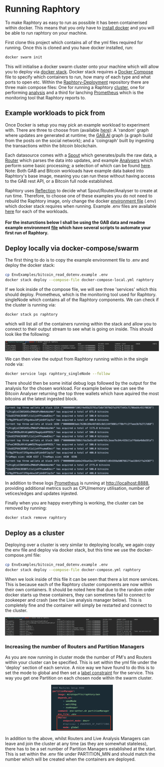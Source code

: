 # Running Raphtory
To make Raphtory as easy to run as possible it has been containerised within docker. This means that you only have to [install docker](https://docs.docker.com/engine/installation/) and you will be able to run raphtory on your machine. 

First clone this project which contains all of the yml files required for running. Once this is cloned and you have docker installed, run: 

```bash
docker swarm init  
``` 

This will initialise a docker swarm cluster onto your machine which will allow you to deploy via [docker stack](https://docs.docker.com/engine/reference/commandline/stack/). Docker stack requires a [Docker Compose](https://docs.docker.com/compose/compose-file/) file to specify which containers to run, how many of each type and what ports to open etc. Within the [Raphtory-Deployment](https://github.com/miratepuffin/Raphtory-Deployment) repository there are three main compose files: One for running a Raphtory [cluster](https://github.com/miratepuffin/Raphtory-Deployment/blob/master/exampleCluster.yml), one for performing [analysis](https://github.com/miratepuffin/Raphtory-Deployment/blob/master/exampleAnalysis.yml) and a third for lanching [Prometheus](https://github.com/miratepuffin/Raphtory-Deployment/blob/master/prometheus.yml) which is the monitoring tool that Raphtory reports to.  

## Example workloads to pick from
Once Docker is setup you may pick an example workload to experiment with. There are three to choose from (available [here](https://github.com/miratepuffin/raphtory/tree/master/mainproject/cluster/src/main/scala/com/raphtory/examples)): A 'random' graph where updates are generated at runtime; the [GAB.AI](https://gab.ai/) graph (a graph build from the posts on the social network); and a 'coingraph' built by ingesting the transactions within the bitcoin blockchain. 

Each datasource comes with a [Spout](https://github.com/miratepuffin/raphtory/blob/master/mainproject/cluster/src/main/scala/com/raphtory/core/components/Spout/SpoutTrait.scala) which generates/pulls the raw data, a [Router](https://github.com/miratepuffin/raphtory/blob/master/mainproject/cluster/src/main/scala/com/raphtory/core/components/Router/TraditionalRouter/RaphtoryRouter.scala) which parses the data into updates, and example [Analysers](https://github.com/miratepuffin/raphtory/blob/master/mainproject/cluster/src/main/scala/com/raphtory/core/analysis/API/Analyser.scala) which perform some basic processing; a selection of which can be found [here](https://github.com/miratepuffin/raphtory/tree/master/mainproject/cluster/src/main/scala/com/raphtory/core/analysis/Algorithms). Note: Both GAB and Bitcoin workloads have example data baked into Raphtory's base image, meaning you can run these without having access to the GAB rest API, or a Bitcoin full node established. 

Raphtory uses [Reflection](https://docs.scala-lang.org/overviews/reflection/overview.html) to decide what Spout/Router/Analyser to create at run time. Therefore, to choose one of these examples you do not need to rebuild the Raphtory image, only change the docker [environment file](https://docs.docker.com/compose/env-file/) (.env) which docker stack requires when running. Example .env files are available [here](https://github.com/miratepuffin/Raphtory-Deployment/tree/master/EnvExamples) for each of the workloads. 

#### For the insturctions below I shall be using the GAB data and readme example environment [file](https://github.com/miratepuffin/Raphtory-Deployment/blob/master/EnvExamples/readme_dotenv.example) which have several scripts to automate your first run of Raphtory. 
 

## Deploy locally via docker-compose/swarm
The first thing to do is to copy the example environment file to .env and deploy the docker stack: 

```bash
cp EnvExamples/bitcoin_read_dotenv.example .env
docker stack deploy --compose-file docker-compose-local.yml raphtory
```

If we look inside of the compose file, we will see three 'services' which this should deploy. Prometheus, which is the monitoring tool used for Raphtory. singleNode which contains all of the Raphtory components. We can check if the cluster is running via:

```bash
docker stack ps raphtory
```
which will list all of the containers running within the stack and allow you to connect to their output stream to see what is going on inside. This should look like the following: 

<p align="center">
  <img src="readmepics/dock.png" alt="Raphtory diagram"/>
</p>

We can then view the output from Raphtory running within in the single node via:

```bash
docker service logs raphtory_singleNode --follow
```  
There should then be some initial debug logs followed by the output for the analysis for the chosen workload. For example below we can see the Bitcoin Analyser returning the top three wallets which have aquired the most bitcoins at the latest ingested block. 

<p align="center">
  <img src="readmepics/logs.png" alt="Raphtory diagram"/>
</p>

In addition to these logs [Prometheus](https://prometheus.io/docs/practices/instrumentation/) is running at [http://localhost:8888](http://localhost:8888), providing additional metrics such as CPU/memory utilisation, number of vetices/edges and updates injested. 


Finally when you are happy everything is working, the cluster can be removed by running:

```bash
docker stack remove raphtory
```

## Deploy as a cluster
Deploying over a cluster is very similar to deploying locally, we again copy the env file and deploy via docker stack, but this time we use the docker-compose.yml file:

```bash
cp EnvExamples/bitcoin_read_dotenv.example .env
docker stack deploy --compose-file docker-compose.yml raphtory
```
When we look inside of this file it can be seen that there a lot more services. This is because each of the Raphtory cluster components are now within their own containers. It should be noted here that due to the random order docker starts up these containers, they can sometimes fail to connect to zookeeper and crash (see the Live analysis manager below). This is completely fine and the container will simply be restarted and connect to the cluster. 

<p align="center">
  <img src="readmepics/cluster.png" alt="Raphtory diagram"/>
</p>

### Increasing the number of Routers and Partition Managers 
As you are now running in cluster mode the number of PM's and Routers within your cluster can be specified. This is set within the yml file under the 'deploy' section of each service. A nice way we have found to do this is to set the mode to global and then set a [label constraint](https://docs.docker.com/v17.09/datacenter/ucp/2.2/guides/admin/configure/add-labels-to-cluster-nodes/#apply-labels-to-a-node) for the service. This way you get one Partition on each chosen node within the swarm cluster.             

<p align="center">
  <img src="readmepics/Pms.png" alt="Raphtory diagram" width=40%/>
</p>

In addition to the above, whilst Routers and Live Analysis Managers can leave and join the cluster at any time (as they are somewhat stateless), there has to be a set number of Partition Managers established at the start. This is set within the .env file under PARTITION_MIN and should match the number which will be created when the containers are deployed.

